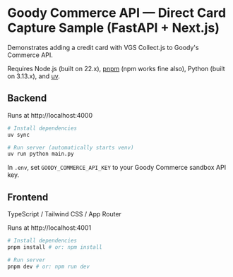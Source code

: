 # Goody Commerce API — Direct Card Capture Sample (FastAPI + Next.js)

Demonstrates adding a credit card with VGS Collect.js to Goody's Commerce API.

Requires Node.js (built on 22.x), [pnpm](https://pnpm.io/installation) (npm
works fine also), Python (built on 3.13.x), and [uv](https://github.com/astral-sh/uv).

## Backend

Runs at http://localhost:4000

```bash
# Install dependencies
uv sync

# Run server (automatically starts venv)
uv run python main.py
```

In `.env`, set `GOODY_COMMERCE_API_KEY` to your Goody Commerce sandbox API key.

## Frontend

TypeScript / Tailwind CSS / App Router

Runs at http://localhost:4001

```bash
# Install dependencies
pnpm install # or: npm install

# Run server
pnpm dev # or: npm run dev
```
